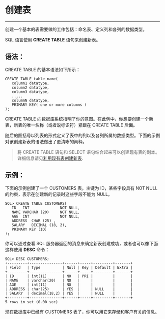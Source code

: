 # 创建表 #

----------

创建一个基本的表需要做的工作包括：命名表、定义列和各列的数据类型。

SQL 语言使用 **CREATE TABLE** 语句来创建新表。

## 语法： ##

CREATE TABLE 的基本语法如下所示：

    CREATE TABLE table_name(
       column1 datatype,
       column2 datatype,
       column3 datatype,
       .....
       columnN datatype,
       PRIMARY KEY( one or more columns )
    );

CREATE TABLE 向数据库系统指明了你的意图。在此例中，你想要创建一个新表，新表的唯一名称（或者说标识符）紧跟在 CREATE TABLE 后面。

随后的圆括号以列表的形式定义了表中的列以及各列所属的数据类型。下面的示例对该创建新表的语法做出了更清晰的阐释。

> 将 CREATE TABLE 语句和 SELECT 语句结合起来可以创建现有表的副本。详细信息请见[利用现有表创建新表](sql-create-table-using-tables.htm).

## 示例： ##

下面的示例创建了一个 CUSTOMERS 表，主键为 ID，某些字段具有 NOT NULL 的约束，表示在创建新的记录时这些字段不能为 NULL。

    SQL> CREATE TABLE CUSTOMERS(
       ID   INT              NOT NULL,
       NAME VARCHAR (20)     NOT NULL,
       AGE  INT              NOT NULL,
       ADDRESS  CHAR (25) ,
       SALARY   DECIMAL (18, 2),       
       PRIMARY KEY (ID)
    );

你可以通过查看 SQL 服务器返回的消息来确定新表创建成功，或者也可以像下面这样使用 **DESC** 命令：

    SQL> DESC CUSTOMERS;
    +---------+---------------+------+-----+---------+-------+
    | Field   | Type          | Null | Key | Default | Extra |
    +---------+---------------+------+-----+---------+-------+
    | ID      | int(11)       | NO   | PRI |         |       |
    | NAME    | varchar(20)   | NO   |     |         |       |
    | AGE     | int(11)       | NO   |     |         |       |
    | ADDRESS | char(25)      | YES  |     | NULL    |       |
    | SALARY  | decimal(18,2) | YES  |     | NULL    |       |
    +---------+---------------+------+-----+---------+-------+
    5 rows in set (0.00 sec)

现在数据库中已经有 CUSTOMERS 表了，你可以用它来存储和客户有关的信息。
